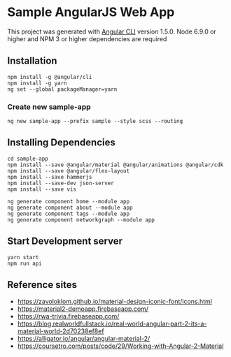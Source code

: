 
# Sample AngularJS Web App

This project was generated with [Angular CLI](https://github.com/angular/angular-cli) version 1.5.0.
Node 6.9.0 or higher and NPM 3 or higher dependencies are required

## Installation 
~~~
npm install -g @angular/cli
npm install -g yarn
ng set --global packageManager=yarn
~~~

### Create new sample-app
~~~
ng new sample-app --prefix sample --style scss --routing
~~~

## Installing Dependencies 
~~~
cd sample-app
npm install --save @angular/material @angular/animations @angular/cdk
npm install --save @angular/flex-layout
npm install --save hammerjs
npm install --save-dev json-server
npm install --save vis

ng generate component home --module app
ng generate component about --module app
ng generate component tags --module app
ng generate component networkgraph --module app
~~~

## Start Development server
~~~
yarn start
npm run api
~~~

## Reference sites
* https://zavoloklom.github.io/material-design-iconic-font/icons.html
* https://material2-demoapp.firebaseapp.com/
* https://rwa-trivia.firebaseapp.com/
* https://blog.realworldfullstack.io/real-world-angular-part-2-its-a-material-world-2d70238ef8ef
* https://alligator.io/angular/angular-material-2/
* https://coursetro.com/posts/code/29/Working-with-Angular-2-Material
